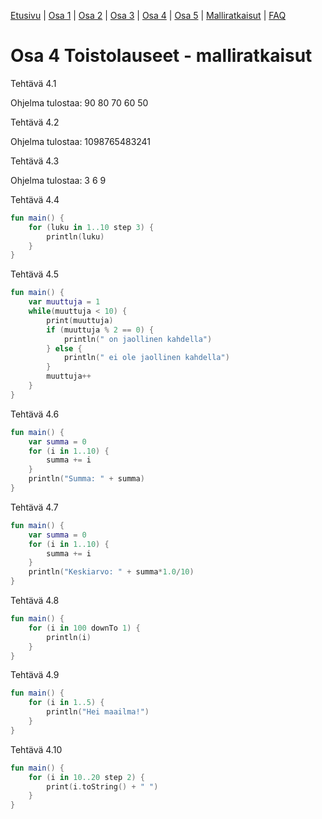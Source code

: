[Etusivu](../README.md) | [Osa 1](../osa-1.md) | [Osa 2](../osa-2.md) | [Osa 3](../osa-3.md) | [Osa 4](../osa-4.md) | [Osa 5](../osa-5.md) | [Malliratkaisut](malliratkaisut.md) | [FAQ](../faq.md)

# Osa 4 Toistolauseet - malliratkaisut

Tehtävä 4.1

Ohjelma tulostaa:
90
80
70
60
50

Tehtävä 4.2

Ohjelma tulostaa: 1098765483241

Tehtävä 4.3

Ohjelma tulostaa:
3
6
9

Tehtävä 4.4

```kotlin
fun main() {
    for (luku in 1..10 step 3) {
   		println(luku)
    }
}
```

Tehtävä 4.5

```kotlin
fun main() {
    var muuttuja = 1
    while(muuttuja < 10) {
        print(muuttuja)
        if (muuttuja % 2 == 0) {
            println(" on jaollinen kahdella")
        } else {
            println(" ei ole jaollinen kahdella")
        }
        muuttuja++
    }
}
```

Tehtävä 4.6

```kotlin
fun main() {
    var summa = 0
    for (i in 1..10) {
    	summa += i
    }
    println("Summa: " + summa)
}
```

Tehtävä 4.7

```kotlin
fun main() {
    var summa = 0
    for (i in 1..10) {
    	summa += i
    }
    println("Keskiarvo: " + summa*1.0/10)
}
```

Tehtävä 4.8

```kotlin
fun main() {
    for (i in 100 downTo 1) {
    	println(i)
    }
}
```

Tehtävä 4.9

```kotlin
fun main() {
    for (i in 1..5) {
    	println("Hei maailma!")
    }
}
```

Tehtävä 4.10

```kotlin
fun main() {
    for (i in 10..20 step 2) {
    	print(i.toString() + " ")
    }
}
```
